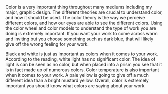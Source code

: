 Color is a very important thing throughout many mediums including my major, graphic design. The different theories are crucial to understand color, and how it should be used. The color theory is the way we perceive different colors, and how our eyes are able to see the different colors. Using the color wheel and color models to understand the type of work you are doing is extremely important. If you want your work to come across warm and inviting but you choose something such as dark blue, that will likely give off the wrong feeling for your work.

Black and white is just as important as colors when it comes to your work. According to the reading, white light has no significant color. The idea of light is can be seen as no color, but when placed into a prism you see that it is in fact made up of numerous colors. Color temperature is also important when it comes to your work. A pale yellow is going to give off a much different idea than a bright mustard yellow. Overall, color is extremely important you should know what colors are saying about your work.  

